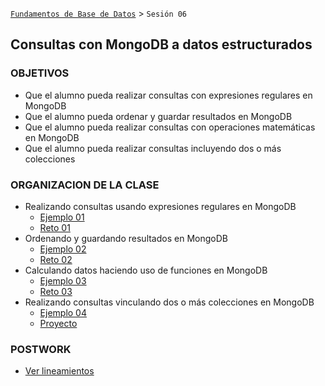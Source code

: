 [`Fundamentos de Base de Datos`](../Readme.md) > `Sesión 06`
## Consultas con MongoDB a datos estructurados

### OBJETIVOS
- Que el alumno pueda realizar consultas con expresiones regulares en MongoDB
- Que el alumno pueda ordenar y guardar resultados en MongoDB
- Que el alumno pueda realizar consultas con operaciones matemáticas en MongoDB
- Que el alumno pueda realizar consultas incluyendo dos o más colecciones

### ORGANIZACION DE LA CLASE
- Realizando consultas usando expresiones regulares en MongoDB
	- [Ejemplo 01](Ejemplo-01)
	- [Reto 01](Reto-01)
- Ordenando y guardando resultados en MongoDB
	- [Ejemplo 02](Ejemplo-02)
	- [Reto 02](Reto-02)
- Calculando datos haciendo uso de funciones en MongoDB
	- [Ejemplo 03](Ejemplo-03)
	- [Reto 03](Reto-03)
- Realizando consultas vinculando dos o más colecciones en MongoDB
	 - [Ejemplo 04](Ejemplo-04)
   - [Proyecto](Proyecto)

### POSTWORK
   - [Ver lineamientos](Postwork)
